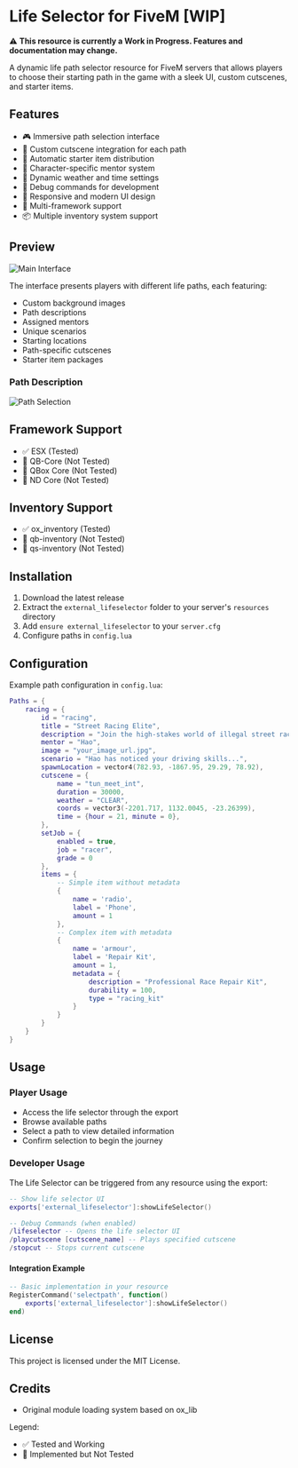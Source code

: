 
# Life Selector for FiveM [WIP]

⚠️ **This resource is currently a Work in Progress. Features and documentation may change.**

A dynamic life path selector resource for FiveM servers that allows players to choose their starting path in the game with a sleek UI, custom cutscenes, and starter items.

## Features

- 🎮 Immersive path selection interface
- 🎥 Custom cutscene integration for each path
- 🎁 Automatic starter item distribution
- 👥 Character-specific mentor system
- 🌈 Dynamic weather and time settings
- 🐛 Debug commands for development
- 📱 Responsive and modern UI design
- 🔄 Multi-framework support
- 📦 Multiple inventory system support

## Preview

![Main Interface](https://i.imgur.com/sEinMjO.jpeg)

The interface presents players with different life paths, each featuring:
- Custom background images
- Path descriptions
- Assigned mentors
- Unique scenarios
- Starting locations
- Path-specific cutscenes
- Starter item packages

### Path Description
![Path Selection](https://i.imgur.com/wtFCN0I.jpeg)

## Framework Support
- ✅ ESX (Tested)
- 🚧 QB-Core (Not Tested)
- 🚧 QBox Core (Not Tested)
- 🚧 ND Core (Not Tested)

## Inventory Support
- ✅ ox_inventory (Tested)
- 🚧 qb-inventory (Not Tested)
- 🚧 qs-inventory (Not Tested)

## Installation

1. Download the latest release
2. Extract the `external_lifeselector` folder to your server's `resources` directory
3. Add `ensure external_lifeselector` to your `server.cfg`
4. Configure paths in `config.lua`

## Configuration

Example path configuration in `config.lua`:

```lua
Paths = {
    racing = {
        id = "racing",
        title = "Street Racing Elite",
        description = "Join the high-stakes world of illegal street racing.",
        mentor = "Hao",
        image = "your_image_url.jpg",
        scenario = "Hao has noticed your driving skills...",
        spawnLocation = vector4(782.93, -1867.95, 29.29, 78.92),
        cutscene = {
            name = "tun_meet_int",
            duration = 30000,
            weather = "CLEAR",
            coords = vector3(-2201.717, 1132.0045, -23.26399),
            time = {hour = 21, minute = 0},
        },
        setJob = {
            enabled = true,
            job = "racer",
            grade = 0
        },
        items = {
            -- Simple item without metadata
            {
                name = 'radio', 
                label = 'Phone', 
                amount = 1
            },
            -- Complex item with metadata
            {
                name = 'armour', 
                label = 'Repair Kit', 
                amount = 1,
                metadata = {
                    description = "Professional Race Repair Kit",
                    durability = 100,
                    type = "racing_kit"
                }
            }
        }
    }
}
```

## Usage

### Player Usage
- Access the life selector through the export
- Browse available paths
- Select a path to view detailed information
- Confirm selection to begin the journey

### Developer Usage

The Life Selector can be triggered from any resource using the export:

```lua
-- Show life selector UI
exports['external_lifeselector']:showLifeSelector()

-- Debug Commands (when enabled)
/lifeselector -- Opens the life selector UI
/playcutscene [cutscene_name] -- Plays specified cutscene
/stopcut -- Stops current cutscene
```

#### Integration Example
```lua
-- Basic implementation in your resource
RegisterCommand('selectpath', function()
    exports['external_lifeselector']:showLifeSelector()
end)
```

## License

This project is licensed under the MIT License.

## Credits

- Original module loading system based on ox_lib

Legend:
- ✅ Tested and Working
- 🚧 Implemented but Not Tested
